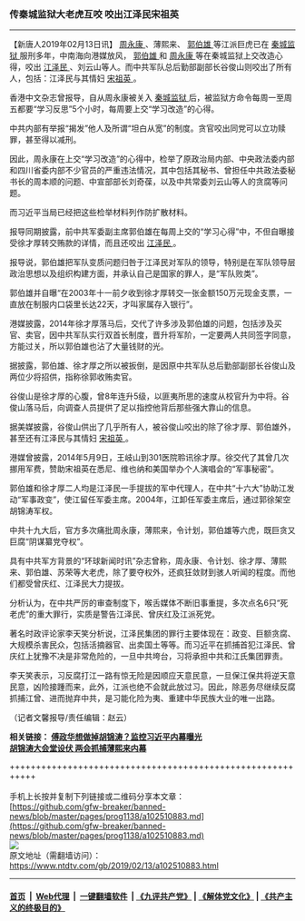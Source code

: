 ### 传秦城监狱大老虎互咬 咬出江泽民宋祖英
------------------------

<div class="post_content">
 <p>
  【新唐人2019年02月13日讯】
  <a href="https://www.ntdtv.com/gb/周永康.htm">
   周永康
  </a>
  、薄熙来、
  <a href="https://www.ntdtv.com/gb/郭伯雄.htm">
   郭伯雄
  </a>
  等江派巨虎已在
  <a href="https://www.ntdtv.com/gb/秦城监狱.htm">
   秦城监狱
  </a>
  服刑多年，中南海向港媒放风，
  <a href="https://www.ntdtv.com/gb/郭伯雄.htm">
   郭伯雄
  </a>
  和
  <a href="https://www.ntdtv.com/gb/周永康.htm">
   周永康
  </a>
  等在秦城监狱上交改造心得，咬出
  <a href="https://www.ntdtv.com/gb/江泽民.htm">
   江泽民
  </a>
  、刘云山等人。而中共军队总后勤部副部长谷俊山则咬出了所有人，包括：江泽民与其情妇
  <a href="https://www.ntdtv.com/gb/宋祖英.htm">
   宋祖英
  </a>
  。
 </p>
 <p>
  香港中文杂志曾报导，自从周永康被关入
  <a href="https://www.ntdtv.com/gb/秦城监狱.htm">
   秦城监狱
  </a>
  后，被监狱方命令每周一至周五都要“学习反思”5个小时，每周要上交“学习改造”的心得。
 </p>
 <p>
  中共内部有举报“揭发”他人及所谓“坦白从宽”的制度。贪官咬出同党可以立功赎罪，甚至得以减刑。
 </p>
 <p>
  因此，周永康在上交“学习改造”的心得中，检举了原政治局内部、中央政法委内部和四川省委内部不少官员的严重违法情况，其中包括其秘书、曾担任中共政法委秘书长的周本顺的问题、中宣部部长刘奇葆，以及中共常委刘云山等人的贪腐等问题。
 </p>
 <p>
  而习近平当局已经把这些检举材料列作防扩散材料。
 </p>
 <p>
  报导同期披露，前中共军委副主席郭伯雄在每周上交的“学习心得”中，不但自曝接受徐才厚转交贿款的详情，而且还咬出
  <a href="https://www.ntdtv.com/gb/江泽民.htm">
   江泽民
  </a>
  。
 </p>
 <p>
  报导说，郭伯雄把军队变质问题归咎于江泽民对军队的领导，特别是在军队领导层政治思想以及组织构建方面，并承认自己是国家的罪人，是“军队败类”。
 </p>
 <p>
  郭伯雄并自曝“在2003年十一前夕收到徐才厚转交一张金额150万元现金支票，一直放在制服内口袋里长达22天，才叫家属存入银行”。
 </p>
 <p>
  港媒披露，2014年徐才厚落马后，交代了许多涉及郭伯雄的问题，包括涉及买官、卖官，因中共军队实行双首长制度，晋升将军阶，一定要两人共同签字同意，方能过关，所以郭伯雄也沾了大量钱财的光。
 </p>
 <p>
  据披露，郭伯雄、徐才厚之所以被扳倒，是因原中共军队总后勤部副部长谷俊山及两位少将招供，指称徐郭收贿卖官。
 </p>
 <p>
  谷俊山是徐才厚的心腹，曾8年连升5级，以匪夷所思的速度从校官升为中将。谷俊山落马后，向调查人员提供了足以指控他背后那些强大靠山的信息。
 </p>
 <p>
  据美媒披露，谷俊山供出了几乎所有人，被谷俊山咬出的除了徐才厚、郭伯雄外，甚至还有江泽民与其情妇
  <a href="https://www.ntdtv.com/gb/宋祖英.htm">
   宋祖英
  </a>
  。
 </p>
 <p>
  港媒曾披露，2014年5月9日，王岐山到301医院聆讯徐才厚。徐交代了其曾几次挪用军费，赞助宋祖英在悉尼、维也纳和美国举办个人演唱会的“军事秘密”。
 </p>
 <p>
  郭伯雄和徐才厚二人均是江泽民一手提拔的军中代理人，在中共“十六大”协助江发动“军事政变”，使江留任军委主席。2004年，江卸任军委主席后，通过郭徐架空胡锦涛军权。
 </p>
 <p>
  中共十九大后，官方多次痛批周永康，薄熙来，令计划，郭伯雄等六虎，既巨贪又巨腐“阴谋纂党夺权”。
 </p>
 <p>
  具有中共军方背景的“环球新闻时讯”杂志曾称，周永康、令计划、徐才厚、薄熙来、郭伯雄、苏荣等大老虎，除了要夺权外，还疯狂敛财到骇人听闻的程度。而他们都受曾庆红、江泽民大力提拔。
 </p>
 <p>
  分析认为，在中共严厉的审查制度下，喉舌媒体不断旧事重提，多次点名6只“死老虎”的重大罪行，实质是警告江泽民、曾庆红及江派死党。
 </p>
 <p>
  著名时政评论家李天笑分析说，江泽民集团的罪行主要体现在：政变、巨额贪腐、大规模杀害民众，包括活摘器官、出卖国土等等。而习近平在抓捕首犯江泽民、曾庆红上犹豫不决是非常危险的，一旦中共垮台，习将承担中共和江氏集团罪责。
 </p>
 <p>
  李天笑表示，习反腐打江一路有惊无险是因顺应天意民意，一旦保江保共将逆天意民意，凶险接踵而来，此外，江派也绝不会就此放过习。因此，除恶务尽继续反腐抓捕江曾、进而抛弃中共，是习能化险为夷、重建中华民族大业的唯一出路。
 </p>
 <p>
  （记者文馨报导/责任编辑：赵云）
 </p>
 <p>
  <strong>
   相关链接：
   <a href="https://www.ntdtv.com/b5/2019/02/09/a102508081.html" rel="noopener" target="_blank">
    傅政华想做掉胡锦涛？监控习近平内幕曝光
   </a>
  </strong>
  <br>
   <strong>
    <a href="https://www.ntdtv.com/b5/2018/12/09/a1402326.html" rel="noopener" target="_blank">
     胡锦涛大会堂设伏 两会抓捕薄熙来内幕
    </a>
   </strong>
  </br>
 </p>
 <div class="single_ad">
 </div>
</div>

+++++++++++++++++++++++++++++++++++++++++++++++++++++++++++<br/><br/>
手机上长按并复制下列链接或二维码分享本文章：<br/>
[https://github.com/gfw-breaker/banned-news/blob/master/pages/prog1138/a102510883.md](https://github.com/gfw-breaker/banned-news/blob/master/pages/prog1138/a102510883.md)<br/>
[<img src='https://github.com/gfw-breaker/banned-news/blob/master/pages/prog1138/a102510883.md.png'/>](https://github.com/gfw-breaker/banned-news/blob/master/pages/prog1138/a102510883.md)<br/>
原文地址（需翻墙访问）：https://www.ntdtv.com/gb/2019/02/13/a102510883.html


------------------------
#### [首页](https://github.com/gfw-breaker/banned-news/blob/master/README.md) &nbsp;|&nbsp; [Web代理](https://github.com/labour-camp/helloworld) &nbsp;|&nbsp; [一键翻墙软件](https://github.com/gfw-breaker/nogfw/blob/master/README.md) &nbsp;| [《九评共产党》](https://github.com/gfw-breaker/9ping.md/blob/master/README.md#九评之一评共产党是什么) | [《解体党文化》](https://github.com/gfw-breaker/jtdwh.md/blob/master/README.md) | [《共产主义的终极目的》](https://github.com/gfw-breaker/gczydzjmd.md/blob/master/README.md)

